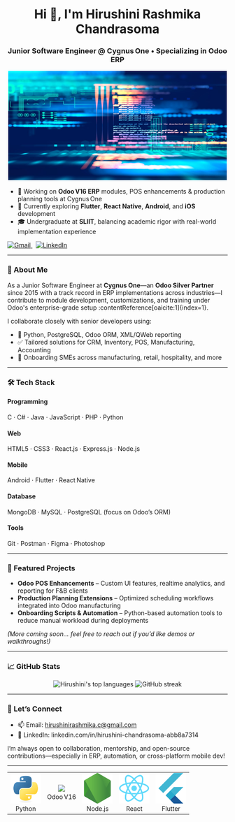 <h1 align="center">Hi 👋, I'm Hirushini Rashmika Chandrasoma</h1>

<div align="center">
  <h3 align="center">Junior Software Engineer @ Cygnus One • Specializing in Odoo ERP</h3>
  <img src="https://raw.githubusercontent.com/HirushiniChandrasoma/HirushiniChandrasoma/main/images/code.jpg" width="500" height="250"/>
</div>

- 🚀 Working on **Odoo V16 ERP** modules, POS enhancements & production planning tools at Cygnus One
- 🌱 Currently exploring **Flutter**, **React Native**, **Android**, and **iOS** development
- 🎓 Undergraduate at **SLIIT**, balancing academic rigor with real-world implementation experience

<div align="left">
  <a href="mailto:hirushinirashmika.c@gmail.com" target="_blank" rel="noreferrer">
    <img src="https://img.shields.io/static/v1?message=Gmail&logo=gmail&color=D14836&style=for-the-badge" height="35" alt="Gmail"/>
  </a>&nbsp;
  <a href="https://www.linkedin.com/in/hirushini-chandrasoma-abb8a7314" target="_blank" rel="noreferrer">
    <img src="https://img.shields.io/static/v1?message=LinkedIn&logo=linkedin&color=0077B5&style=for-the-badge" height="35" alt="LinkedIn"/>
  </a>
</div>

---

### 💼 About Me

As a Junior Software Engineer at **Cygnus One**—an **Odoo Silver Partner** since 2015 with a track record in ERP implementations across industries—I contribute to module development, customizations, and training under Odoo's enterprise-grade setup :contentReference[oaicite:1]{index=1}.

I collaborate closely with senior developers using:
- 🐍 Python, PostgreSQL, Odoo ORM, XML/QWeb reporting
- ✅ Tailored solutions for CRM, Inventory, POS, Manufacturing, Accounting
- 🎯 Onboarding SMEs across manufacturing, retail, hospitality, and more

---

### 🛠️ Tech Stack

#### Programming
C · C# · Java · JavaScript · PHP · Python

#### Web
HTML5 · CSS3 · React.js · Express.js · Node.js

#### Mobile
Android · Flutter · React Native

#### Database
MongoDB · MySQL · PostgreSQL (focus on Odoo’s ORM)

#### Tools
Git · Postman · Figma · Photoshop

---

### 📂 Featured Projects

- **Odoo POS Enhancements** – Custom UI features, realtime analytics, and reporting for F&B clients  
- **Production Planning Extensions** – Optimized scheduling workflows integrated into Odoo manufacturing  
- **Onboarding Scripts & Automation** – Python-based automation tools to reduce manual workload during deployments  

*(More coming soon… feel free to reach out if you’d like demos or walkthroughs!)*

---

### 📈 GitHub Stats

<p align="center">
  <img src="https://github-readme-stats.vercel.app/api/top-langs?username=hirushinichandrasoma&show_icons=true&locale=en&layout=compact" alt="Hirushini's top languages"/>
  <img src="https://github-readme-streak-stats.herokuapp.com/?user=hirushinichandrasoma" alt="GitHub streak"/>
</p>

---

### 🚀 Let’s Connect

- 📫 Email: [hirushinirashmika.c@gmail.com](mailto:hirushinirashmika.c@gmail.com)  
- 🔗 LinkedIn: linkedin.com/in/hirushini-chandrasoma-abb8a7314  

I’m always open to collaboration, mentorship, and open-source contributions—especially in ERP, automation, or cross-platform mobile dev!

---

<table>
  <tr>
    <td align="center">
      <img width="70px" src="https://raw.githubusercontent.com/devicons/devicon/master/icons/python/python-original.svg" /><br>Python
    </td>
    <td align="center">
      <img width="70px" src="https://raw.githubusercontent.com/devicons/devicon/master/icons/odoo/odoo-original.svg" /><br>Odoo V16
    </td>
    <td align="center">
      <img width="70px" src="https://raw.githubusercontent.com/devicons/devicon/master/icons/nodejs/nodejs-original.svg" /><br>Node.js
    </td>
    <td align="center">
      <img width="70px" src="https://raw.githubusercontent.com/devicons/devicon/master/icons/react/react-original.svg" /><br>React
    </td>
    <td align="center">
      <img width="70px" src="https://raw.githubusercontent.com/devicons/devicon/master/icons/flutter/flutter-original.svg" /><br>Flutter
    </td>
  </tr>
</table>
